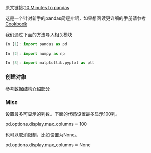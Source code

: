 原文链接:[10 Minutes to pandas](http://pandas.pydata.org/pandas-docs/stable/10min.html)

这是一个针对新手的pandas简短介绍，如果想阅读更详细的手册请参考[Cookbook](http://pandas.pydata.org/pandas-docs/stable/cookbook.html#cookbook)

我们通过下面的方法导入相关模块
```python
In [1]: import pandas as pd

In [2]: import numpy as np

In [3]: import matplotlib.pyplot as plt
```

### 创建对象
参考[数据结构介绍部分](http://pandas.pydata.org/pandas-docs/stable/dsintro.html#dsintro)















### Misc
设置最多可显示的列数。下面的代码设置最多显示100列。

pd.options.display.max_columns = 100


也可以取消限制，比如设置为None。

pd.options.display.max_columns = None